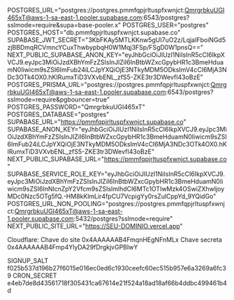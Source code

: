 POSTGRES\_URL="postgres://postgres.pmmfqpjrltuspfxwnjct:QmrgrbkuUGI465xT@aws-1-sa-east-1.pooler.supabase.com:6543/postgres?sslmode=require\&supa=base-pooler.x"
POSTGRES\_USER="postgres"
POSTGRES\_HOST="db.pmmfqpjrltuspfxwnjct.supabase.co"
SUPABASE\_JWT\_SECRET="3KbFKAy5MTLKKnw5gUI7uO2z/LqjaIFboiNGd5zjBBDmqRCVmncYCuxThwbypbqH0W1Mqj3FSp/FSgD0W1pnsQ=="
NEXT\_PUBLIC\_SUPABASE\_ANON\_KEY="eyJhbGciOiJIUzI1NiIsInR5cCI6IkpXVCJ9.eyJpc3MiOiJzdXBhYmFzZSIsInJlZiI6InBtbWZxcGpybHR1c3BmeHduamN0Iiwicm9sZSI6ImFub24iLCJpYXQiOjE3NTkyMDM5ODksImV4cCI6MjA3NDc3OTk4OX0.hKIRumxTiD3VXvbENL\_zfS5-ZKE3tr3DWevfI43oBzE"
POSTGRES\_PRISMA\_URL="postgres://postgres.pmmfqpjrltuspfxwnjct:QmrgrbkuUGI465xT@aws-1-sa-east-1.pooler.supabase.com:6543/postgres?sslmode=require\&pgbouncer=true"
POSTGRES\_PASSWORD="QmrgrbkuUGI465xT"
POSTGRES\_DATABASE="postgres"
SUPABASE\_URL="https://pmmfqpjrltuspfxwnjct.supabase.co"
SUPABASE\_ANON\_KEY="eyJhbGciOiJIUzI1NiIsInR5cCI6IkpXVCJ9.eyJpc3MiOiJzdXBhYmFzZSIsInJlZiI6InBtbWZxcGpybHR1c3BmeHduamN0Iiwicm9sZSI6ImFub24iLCJpYXQiOjE3NTkyMDM5ODksImV4cCI6MjA3NDc3OTk4OX0.hKIRumxTiD3VXvbENL\_zfS5-ZKE3tr3DWevfI43oBzE"
NEXT\_PUBLIC\_SUPABASE\_URL="https://pmmfqpjrltuspfxwnjct.supabase.co"
SUPABASE\_SERVICE\_ROLE\_KEY="eyJhbGciOiJIUzI1NiIsInR5cCI6IkpXVCJ9.eyJpc3MiOiJzdXBhYmFzZSIsInJlZiI6InBtbWZxcGpybHR1c3BmeHduamN0Iiwicm9sZSI6InNlcnZpY2Vfcm9sZSIsImlhdCI6MTc1OTIwMzk4OSwiZXhwIjoyMDc0Nzc5OTg5fQ.-HM8kKlmLir4fpCU7VcpigYy0rsZulCppYd\_9YQidGo"
POSTGRES\_URL\_NON\_POOLING="postgres://postgres.pmmfqpjrltuspfxwnjct:QmrgrbkuUGI465xT@aws-1-sa-east-1.pooler.supabase.com:5432/postgres?sslmode=require"
NEXT\_PUBLIC\_SITE\_URL="https://SEU-DOMINIO.vercel.app"

Cloudflare:
Chave do site
0x4AAAAAAB4FmqnHEgNFnMLx
Chave secreta
0x4AAAAAAB4Fmp4YlyDA29fDrgkjvGPBIwY

SIGNUP\_SALT
f025b537d196b27f6015e016ec0ed6c1930ceefc60ec515b957e6a3269a6fc39
CRON\_SECRET
e4eb7de8d43561718f305431ca67614e21f524a18ad18af66b4ddbc499461b4d

